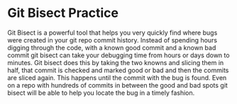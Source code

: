 Git Bisect Practice
===================

Git Bisect is a powerful tool that helps you very quickly find where bugs were created in your git repo commit history. Instead of spending hours digging through the code, with a known good commit and a known bad commit git bisect can take your debugging time from hours or days down to minutes. Git bisect does this by taking the two knowns and slicing them in half, that commit is checked and marked good or bad and then the commits are sliced again. This happens until the commit with the bug is found. Even on a repo with hundreds of commits in between the good and bad spots git bisect will be able to help you locate the bug in a timely fashion.
